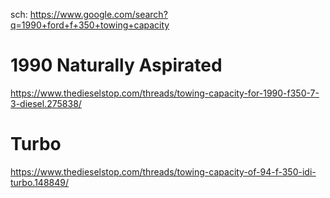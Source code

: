 sch: https://www.google.com/search?q=1990+ford+f+350+towing+capacity

# 1990 Naturally Aspirated
https://www.thedieselstop.com/threads/towing-capacity-for-1990-f350-7-3-diesel.275838/

# Turbo
https://www.thedieselstop.com/threads/towing-capacity-of-94-f-350-idi-turbo.148849/
